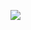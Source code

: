 ![](https://awesome-profile.vercel.app/api/profile?name=Willian&github=willianrod&wakatime=willianrod&job=Front-end%20Developer&highlightColor=2274b6&aboutMe=I%27m%20a%20front-end%20developer%20with%20four%20years%20of%20experience%20in%20front-end%20development%20using%20React,%20Next.js,%20and%20React%20Native.%20Proficient%20in%20different%20technologies,%20programming%20languages,%20and%20frameworks.%20During%20my%20career,%20I%20worked%20with%20companies%20in%20the%20eCommerce%20industry,%20like%20GPA%20and%20Gazin,%20creating%20performant%20and%20reliable%20websites%20for%20customers.%20Now%20working%20as%20a%20freelancer%20at%20Toptal&theme=dark)
